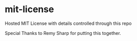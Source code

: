 mit-license
===========

Hosted MIT License with details controlled through this repo

Special Thanks to Remy Sharp for putting this together.
